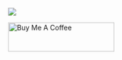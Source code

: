 [![](https://github-readme-stats.vercel.app/api?username=AaronDovTurkel&show_icons=true&theme=dracula)](https://github.com/AaronDovTurkel/AaronDovTurkel)

<a href="https://www.buymeacoffee.com/aarondovturkel" target="_blank"><img src="https://cdn.buymeacoffee.com/buttons/v2/default-green.png" alt="Buy Me A Coffee" style="height: 60px !important;width: 217px !important;" ></a>
<!--
**AaronDovTurkel/AaronDovTurkel** is a ✨ _special_ ✨ repository because its `README.md` (this file) appears on your GitHub profile.

Here are some ideas to get you started:

- 🔭 I’m currently working on ...
- 🌱 I’m currently learning ...
- 👯 I’m looking to collaborate on ...
- 🤔 I’m looking for help with ...
- 💬 Ask me about ...
- 📫 How to reach me: ...
- 😄 Pronouns: ...
- ⚡ Fun fact: ...
-->
